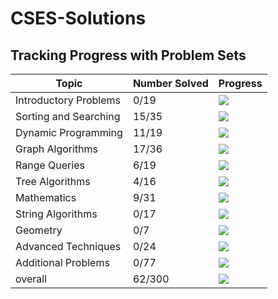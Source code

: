 # CSES-Solutions

## Tracking Progress with Problem Sets

| Topic         | Number Solved | Progress                                  |
|-----------------------|---------------|-------------------------------------------|
| Introductory Problems |     0/19     |  ![](https://geps.dev/progress/0)        |
| Sorting and Searching |     15/35     |  ![](https://geps.dev/progress/42)        |
| Dynamic Programming   |     11/19     |  ![](https://geps.dev/progress/57)        |
| Graph Algorithms      |     17/36     |  ![](https://geps.dev/progress/47)        |
| Range Queries         |     6/19     |  ![](https://geps.dev/progress/31)        |
| Tree Algorithms       |     4/16     |  ![](https://geps.dev/progress/25)        |
| Mathematics           |     9/31     |  ![](https://geps.dev/progress/29)        |
| String Algorithms     |     0/17     |  ![](https://geps.dev/progress/0)        |
| Geometry              |      0/7      |  ![](https://geps.dev/progress/0)        |
| Advanced Techniques   |     0/24     |  ![](https://geps.dev/progress/0)        |
| Additional Problems   |     0/77     |  ![](https://geps.dev/progress/0)        |
| overall               |     62/300   | ![](https://geps.dev/progress/20) |
